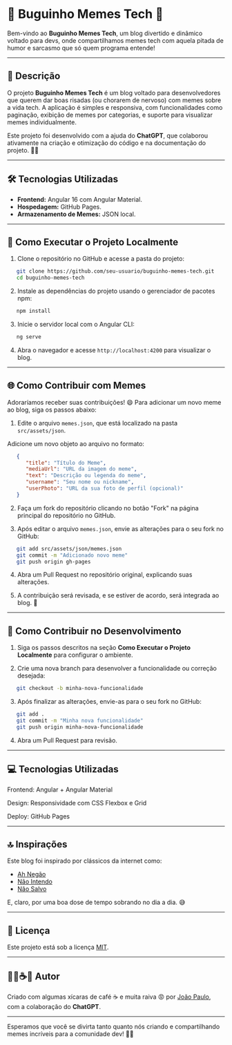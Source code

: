 # 🐛 Buguinho Memes Tech 🐞

Bem-vindo ao **Buguinho Memes Tech**, um blog divertido e dinâmico voltado para devs, onde compartilhamos memes tech com aquela pitada de humor e sarcasmo que só quem programa entende!

---

## 📜 Descrição

O projeto **Buguinho Memes Tech** é um blog voltado para desenvolvedores que querem dar boas risadas (ou chorarem de nervoso) com memes sobre a vida tech. A aplicação é simples e responsiva, com funcionalidades como paginação, exibição de memes por categorias, e suporte para visualizar memes individualmente.

Este projeto foi desenvolvido com a ajuda do **ChatGPT**, que colaborou ativamente na criação e otimização do código e na documentação do projeto. 🚀✨

---

## 🛠️ Tecnologias Utilizadas

- **Frontend:** Angular 16 com Angular Material.
- **Hospedagem:** GitHub Pages.
- **Armazenamento de Memes:** JSON local.

---

## 🚀 Como Executar o Projeto Localmente

1. Clone o repositório no GitHub e acesse a pasta do projeto:  
```bash
   git clone https://github.com/seu-usuario/buguinho-memes-tech.git
   cd buguinho-memes-tech
```

2. Instale as dependências do projeto usando o gerenciador de pacotes npm:  
```bash
   npm install
```

3. Inicie o servidor local com o Angular CLI:  
```bash
   ng serve
```

4. Abra o navegador e acesse `http://localhost:4200` para visualizar o blog.

---

## 🌐 Como Contribuir com Memes

Adoraríamos receber suas contribuições! 😄 Para adicionar um novo meme ao blog, siga os passos abaixo:

1. Edite o arquivo `memes.json`, que está localizado na pasta `src/assets/json`.  

Adicione um novo objeto ao arquivo no formato:

```json
   {
      "title": "Título do Meme",
      "mediaUrl": "URL da imagem do meme",
      "text": "Descrição ou legenda do meme",
      "username": "Seu nome ou nickname",
      "userPhoto": "URL da sua foto de perfil (opcional)"
   }
```

2. Faça um fork do repositório clicando no botão "Fork" na página principal do repositório no GitHub.  

3. Após editar o arquivo `memes.json`, envie as alterações para o seu fork no GitHub:  
```bash
   git add src/assets/json/memes.json
   git commit -m "Adicionado novo meme"
   git push origin gh-pages
```

4. Abra um Pull Request no repositório original, explicando suas alterações.  

5. A contribuição será revisada, e se estiver de acordo, será integrada ao blog. 🎉

---

## 🌟 Como Contribuir no Desenvolvimento

1. Siga os passos descritos na seção **Como Executar o Projeto Localmente** para configurar o ambiente.  

2. Crie uma nova branch para desenvolver a funcionalidade ou correção desejada:  
```bash
   git checkout -b minha-nova-funcionalidade
```

3. Após finalizar as alterações, envie-as para o seu fork no GitHub:  
```bash
   git add .
   git commit -m "Minha nova funcionalidade"
   git push origin minha-nova-funcionalidade
```

4. Abra um Pull Request para revisão.

---

## 💻 Tecnologias Utilizadas

Frontend: Angular + Angular Material

Design: Responsividade com CSS Flexbox e Grid

Deploy: GitHub Pages

---

## 🔝 Inspirações

Este blog foi inspirado por clássicos da internet como:

- [Ah Negão](https://www.ahnegao.com.br/)
- [Não Intendo](https://www.naointendo.com.br/)
- [Não Salvo](https://x.com/naosalvo)

E, claro, por uma boa dose de tempo sobrando no dia a dia. 😅

---

## 🐞 Licença

Este projeto está sob a licença [MIT](LICENSE).

---

## 🧑‍💻☕😡 Autor

Criado com algumas xícaras de café ☕ e muita raiva 😡 por [João Paulo](https://github.com/joaop9425), com a colaboração do **ChatGPT**.

---

Esperamos que você se divirta tanto quanto nós criando e compartilhando memes incríveis para a comunidade dev! 🚀🐛
